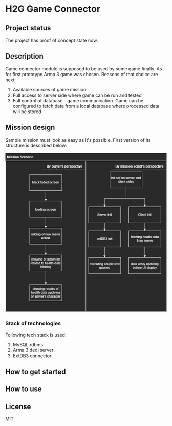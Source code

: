 # H2G Game Connector

## Project status
The project has proof of concept state now.

## Description
Game connector module is supposed to be used by some game finally. As for first prototype Arma 3 game was chosen.
Reasons of that choice are next:
1) Available sources of game mission
2) Full access to server side where game can be run and tested
3) Full control of database - game communication. Game can be configured to fetch data from a local database where processed data will be stored

## Mission design

Sample mission must look as easy as it's possible. First version of its structure is described below: </br>

![alt text](resources/schemes/H2G_mission_design.jpg)


### Stack of technologies
Following tech stack is used:
1) MySQL rdbms
2) Arma 3 dedi server
3) ExtDB3 connector

## How to get started

## How to use

## License
MIT
